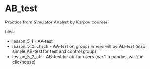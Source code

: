 # AB_test
Practice from Simulator Analyst by Karpov courses

files:
- lesson_5_1 - AA-test
- lesson_5_2_check - AA-test on groups where will be AB-test (also simple AB-test for test and control group)
- lesson_5_2_ctr - AB-test for ctr for users (var.1 in pandas, var.2 in clickhouse)
